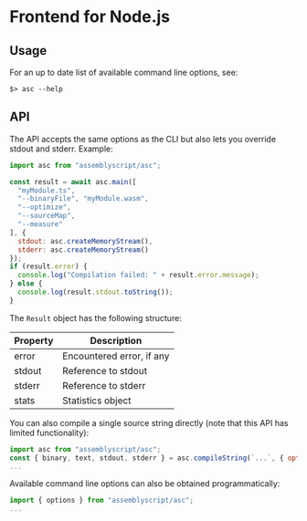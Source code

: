 Frontend for Node.js
====================

Usage
-----

For an up to date list of available command line options, see:

```
$> asc --help
```

API
---

The API accepts the same options as the CLI but also lets you override stdout and stderr. Example:

```js
import asc from "assemblyscript/asc";

const result = await asc.main([
  "myModule.ts",
  "--binaryFile", "myModule.wasm",
  "--optimize",
  "--sourceMap",
  "--measure"
], {
  stdout: asc.createMemoryStream(),
  stderr: asc.createMemoryStream()
});
if (result.error) {
  console.log("Compilation failed: " + result.error.message);
} else {
  console.log(result.stdout.toString());
}
```

The `Result` object has the following structure:

| Property | Description
|----------|-------------
| error    | Encountered error, if any
| stdout   | Reference to stdout
| stderr   | Reference to stderr
| stats    | Statistics object

You can also compile a single source string directly (note that this API has limited functionality):

```js
import asc from "assemblyscript/asc";
const { binary, text, stdout, stderr } = asc.compileString(`...`, { optimize: 2 });
...
```


Available command line options can also be obtained programmatically:

```js
import { options } from "assemblyscript/asc";
...
```
